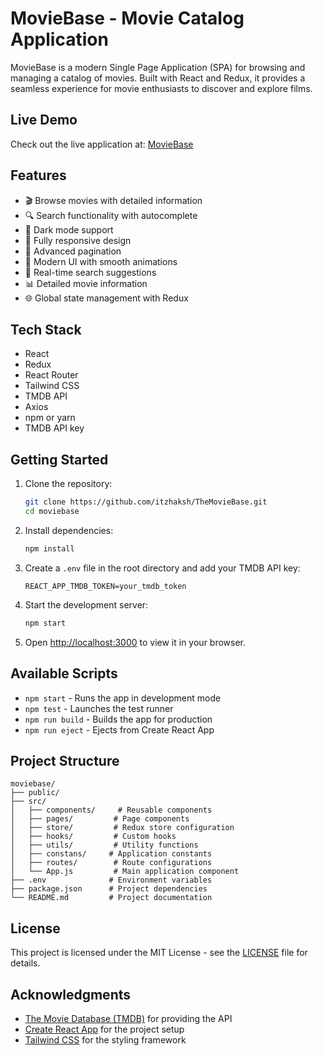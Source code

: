# MovieBase - Movie Catalog Application

MovieBase is a modern Single Page Application (SPA) for browsing and managing a catalog of movies. Built with React and Redux, it provides a seamless experience for movie enthusiasts to discover and explore films.

## Live Demo

Check out the live application at: [MovieBase](https://moviebasetmdb.netlify.app/)

## Features

- 🎬 Browse movies with detailed information
- 🔍 Search functionality with autocomplete
- 🌙 Dark mode support
- 📱 Fully responsive design
- 🎯 Advanced pagination
- 🎨 Modern UI with smooth animations
- 🔄 Real-time search suggestions
- 📊 Detailed movie information
- 🌐 Global state management with Redux

## Tech Stack

- React
- Redux
- React Router
- Tailwind CSS
- TMDB API
- Axios
- npm or yarn
- TMDB API key

## Getting Started

1. Clone the repository:
   ```bash
   git clone https://github.com/itzhaksh/TheMovieBase.git
   cd moviebase
   ```

2. Install dependencies:
   ```bash
   npm install
   ```

3. Create a `.env` file in the root directory and add your TMDB API key:
   ```
   REACT_APP_TMDB_TOKEN=your_tmdb_token
   ```

4. Start the development server:
   ```bash
   npm start
   ```

5. Open [http://localhost:3000](http://localhost:3000) to view it in your browser.

## Available Scripts

- `npm start` - Runs the app in development mode
- `npm test` - Launches the test runner
- `npm run build` - Builds the app for production
- `npm run eject` - Ejects from Create React App

## Project Structure

```
moviebase/
├── public/
├── src/
│   ├── components/     # Reusable components
│   ├── pages/         # Page components
│   ├── store/         # Redux store configuration
│   ├── hooks/         # Custom hooks
│   ├── utils/         # Utility functions
│   ├── constans/     # Application constants
│   ├── routes/        # Route configurations
│   └── App.js         # Main application component
├── .env              # Environment variables
├── package.json      # Project dependencies
└── README.md         # Project documentation
```

## License

This project is licensed under the MIT License - see the [LICENSE](LICENSE) file for details.

## Acknowledgments

- [The Movie Database (TMDB)](https://www.themoviedb.org/) for providing the API
- [Create React App](https://create-react-app.dev/) for the project setup
- [Tailwind CSS](https://tailwindcss.com/) for the styling framework

